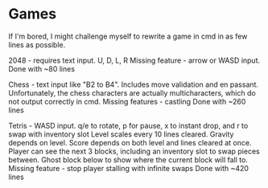 # Games
If I'm bored, I might challenge myself to rewrite a game in cmd in as few lines as possible. 

2048 - requires text input. U, D, L, R
       Missing feature - arrow or WASD input. 
       Done with ~80 lines

Chess - text input like "B2 to B4". Includes move validation and en passant. 
        Unfortunately, the chess characters are actually multicharacters, which do not output correctly in cmd.
        Missing features - castling
        Done with ~260 lines

Tetris - WASD input. q/e to rotate, p for pause, x to instant drop, and r to swap with inventory slot
         Level scales every 10 lines cleared.
         Gravity depends on level.
         Score depends on both level and lines cleared at once.
         Player can see the next 3 blocks, including an inventory slot to swap pieces between.
         Ghost block below to show where the current block will fall to. 
         Missing feature - stop player stalling with infinite swaps
         Done with ~420 lines
